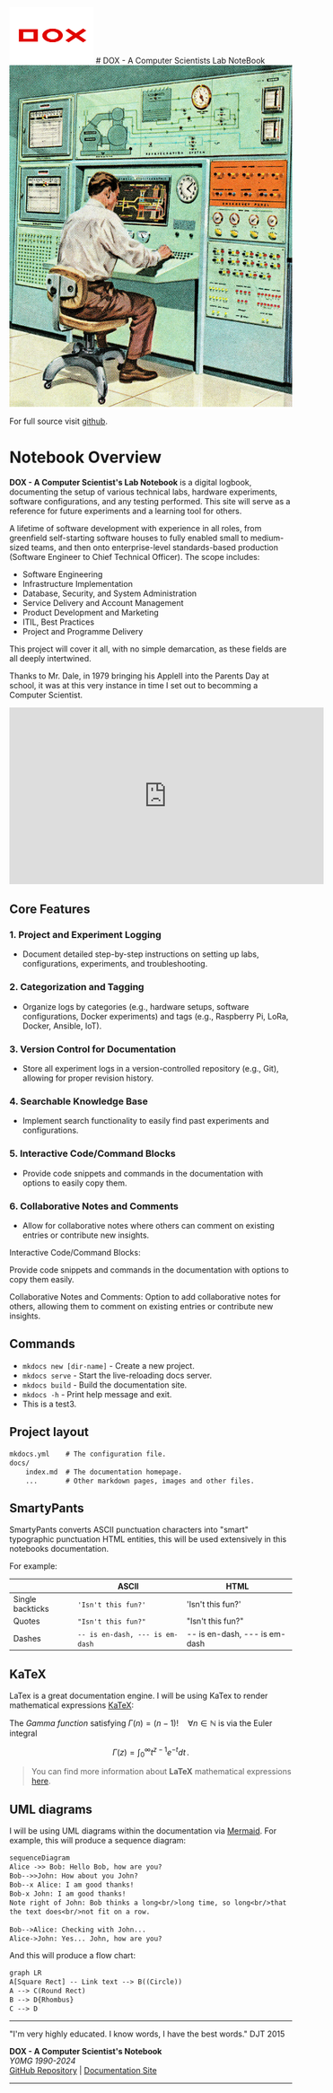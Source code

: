 <img src="image_2024-09-15_111916647.png" width="150" height="100" alt="YOMG Lab Documentation">
# DOX - A Computer Scientists Lab NoteBook

<img src="comp.jpg"  alt="YOMG Lab Documentation">

For full source visit [github](https://github.com/youroldmangaming/DOX/).

# Notebook Overview

**DOX - A Computer Scientist's Lab Notebook** is a digital logbook, documenting the setup of various technical labs, hardware experiments, software configurations, and any testing performed. This site will serve as a reference for future experiments and a learning tool for others.

A lifetime of software development with experience in all roles, from greenfield self-starting software houses to fully enabled small to medium-sized teams, and then onto enterprise-level standards-based production (Software Engineer to Chief Technical Officer). The scope includes:

- Software Engineering
- Infrastructure Implementation
- Database, Security, and System Administration
- Service Delivery and Account Management
- Product Development and Marketing
- ITIL, Best Practices
- Project and Programme Delivery

This project will cover it all, with no simple demarcation, as these fields are all deeply intertwined.

Thanks to Mr. Dale, in 1979 bringing his AppleII into the Parents Day at school, it was at this very instance in time I set out to becomming a Computer Scientist.


<iframe width="560" height="315" src="https://www.youtube.com/embed/_mOaCiMCN2Y" frameborder="0" allow="accelerometer; autoplay; clipboard-write; encrypted-media; gyroscope; picture-in-picture" allowfullscreen></iframe>

## Core Features

### 1. Project and Experiment Logging
- Document detailed step-by-step instructions on setting up labs, configurations, experiments, and troubleshooting.

### 2. Categorization and Tagging
- Organize logs by categories (e.g., hardware setups, software configurations, Docker experiments) and tags (e.g., Raspberry Pi, LoRa, Docker, Ansible, IoT).

### 3. Version Control for Documentation
- Store all experiment logs in a version-controlled repository (e.g., Git), allowing for proper revision history.

### 4. Searchable Knowledge Base
- Implement search functionality to easily find past experiments and configurations.

### 5. Interactive Code/Command Blocks
- Provide code snippets and commands in the documentation with options to easily copy them.

### 6. Collaborative Notes and Comments
- Allow for collaborative notes where others can comment on existing entries or contribute new insights.


Interactive Code/Command Blocks:

Provide code snippets and commands in the documentation with options to copy them easily.

Collaborative Notes and Comments:
Option to add collaborative notes for others, allowing them to comment on existing entries or contribute new insights.

## Commands

* `mkdocs new [dir-name]` - Create a new project.
* `mkdocs serve` - Start the live-reloading docs server.
* `mkdocs build` - Build the documentation site.
* `mkdocs -h` - Print help message and exit.
* This is a test3.
## Project layout

    mkdocs.yml    # The configuration file.
    docs/
        index.md  # The documentation homepage.
        ...       # Other markdown pages, images and other files.




## SmartyPants

SmartyPants converts ASCII punctuation characters into "smart" typographic punctuation HTML entities, this will be used extensively in this notebooks documentation.

For example:

|                |ASCII                          |HTML                         |
|----------------|-------------------------------|-----------------------------|
|Single backticks|`'Isn't this fun?'`            |'Isn't this fun?'            |
|Quotes          |`"Isn't this fun?"`            |"Isn't this fun?"            |
|Dashes          |`-- is en-dash, --- is em-dash`|-- is en-dash, --- is em-dash|


## KaTeX

LaTex is a great documentation engine. I will be using KaTex to render mathematical expressions [KaTeX](https://khan.github.io/KaTeX/):

The *Gamma function* satisfying $\Gamma(n) = (n-1)!\quad\forall n\in\mathbb N$ is via the Euler integral

$$
\Gamma(z) = \int_0^\infty t^{z-1}e^{-t}dt\,.
$$

> You can find more information about **LaTeX** mathematical expressions [here](http://meta.math.stackexchange.com/questions/5020/mathjax-basic-tutorial-and-quick-reference).


## UML diagrams

I will be using UML diagrams within the documentation via [Mermaid](https://mermaidjs.github.io/). For example, this will produce a sequence diagram:

```mermaid
sequenceDiagram
Alice ->> Bob: Hello Bob, how are you?
Bob-->>John: How about you John?
Bob--x Alice: I am good thanks!
Bob-x John: I am good thanks!
Note right of John: Bob thinks a long<br/>long time, so long<br/>that the text does<br/>not fit on a row.

Bob-->Alice: Checking with John...
Alice->John: Yes... John, how are you?
```

And this will produce a flow chart:

```mermaid
graph LR
A[Square Rect] -- Link text --> B((Circle))
A --> C(Round Rect)
B --> D{Rhombus}
C --> D
```

---

"I'm very highly educated. I know words, I have the best words." DJT 2015


**DOX - A Computer Scientist's Notebook**  
_Y0MG 1990-2024_  
[GitHub Repository](https://github.com/youroldmangaming/DOX/tree/master) | [Documentation Site](https://dox.youroldmangaming.com)

---
